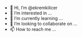 - 👋 Hi, I’m @ekremkilicer
- 👀 I’m interested in ...
- 🌱 I’m currently learning ...
- 💞️ I’m looking to collaborate on ...
- 📫 How to reach me ...

<!---
ekremkilicer/ekremkilicer is a ✨ special ✨ repository because its `README.md` (this file) appears on your GitHub profile.
You can click the Preview link to take a look at your changes.
--->
